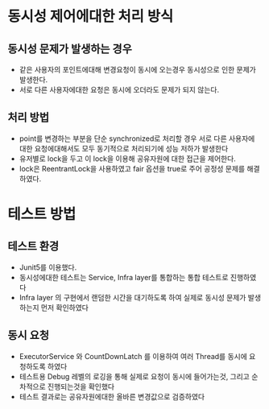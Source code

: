 # 동시성 제어에대한 처리 방식

## 동시성 문제가 발생하는 경우 
- 같은 사용자의 포인트에대해 변경요청이 동시에 오는경우 동시성으로 인한 문제가 발생한다.
- 서로 다른 사용자에대한 요청은 동시에 오더라도 문제가 되지 않는다.

## 처리 방법
- point를 변경하는 부분을 단순 synchronized로 처리할 경우 서로 다른 사용자에 대한 요청에대해서도 모두 동기적으로 처리되기에 성능 저하가 발생한다
- 유저별로 lock을 두고 이 lock을 이용해 공유자원에 대한 접근을 제어한다.
- lock은 ReentrantLock을 사용하였고 fair 옵션을 true로 주어 공정성 문제를 해결하였다.

# 테스트 방법
## 테스트 환경
- Junit5를 이용했다.
- 동시성에대한 테스트는 Service, Infra layer를 통합하는 통합 테스트로 진행하였다
- Infra layer 의 구현에서 랜덤한 시간을 대기하도록 하여 실제로 동시성 문제가 발생하는지 먼저 확인하였다
## 동시 요청 
- ExecutorService 와 CountDownLatch 를 이용하여 여러 Thread를 동시에 요청하도록 하였다
- 테스트용 Debug 레벨의 로깅을 통해 실제로 요청이 동시에 들어가는것, 그리고 순차적으로 진행되는것을 확인했다
- 테스트 결과로는 공유자원에대한 올바른 변경값으로 검증하였다
